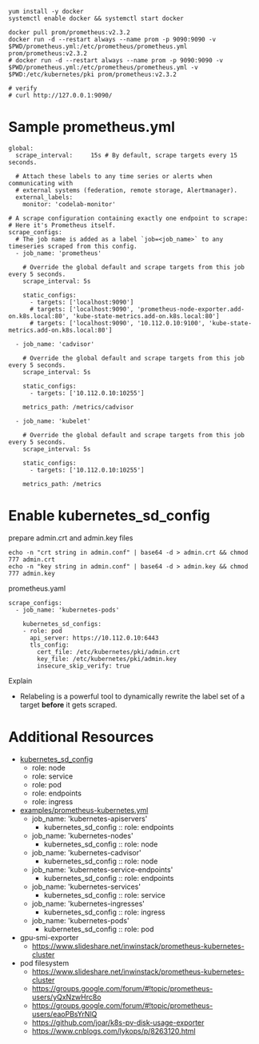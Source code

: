 ```
yum install -y docker
systemctl enable docker && systemctl start docker

docker pull prom/prometheus:v2.3.2
docker run -d --restart always --name prom -p 9090:9090 -v $PWD/prometheus.yml:/etc/prometheus/prometheus.yml prom/prometheus:v2.3.2
# docker run -d --restart always --name prom -p 9090:9090 -v $PWD/prometheus.yml:/etc/prometheus/prometheus.yml -v $PWD:/etc/kubernetes/pki prom/prometheus:v2.3.2

# verify
# curl http://127.0.0.1:9090/
```

# Sample prometheus.yml

```
global:
  scrape_interval:     15s # By default, scrape targets every 15 seconds.

  # Attach these labels to any time series or alerts when communicating with
  # external systems (federation, remote storage, Alertmanager).
  external_labels:
    monitor: 'codelab-monitor'

# A scrape configuration containing exactly one endpoint to scrape:
# Here it's Prometheus itself.
scrape_configs:
  # The job name is added as a label `job=<job_name>` to any timeseries scraped from this config.
  - job_name: 'prometheus'

    # Override the global default and scrape targets from this job every 5 seconds.
    scrape_interval: 5s

    static_configs:
      - targets: ['localhost:9090']
      # targets: ['localhost:9090', 'prometheus-node-exporter.add-on.k8s.local:80', 'kube-state-metrics.add-on.k8s.local:80']
      # targets: ['localhost:9090', '10.112.0.10:9100', 'kube-state-metrics.add-on.k8s.local:80']

  - job_name: 'cadvisor'

    # Override the global default and scrape targets from this job every 5 seconds.
    scrape_interval: 5s

    static_configs:
      - targets: ['10.112.0.10:10255']

    metrics_path: /metrics/cadvisor

  - job_name: 'kubelet'

    # Override the global default and scrape targets from this job every 5 seconds.
    scrape_interval: 5s

    static_configs:
      - targets: ['10.112.0.10:10255']

    metrics_path: /metrics
```

# Enable kubernetes_sd_config

prepare admin.crt and admin.key files

```
echo -n "crt string in admin.conf" | base64 -d > admin.crt && chmod 777 admin.crt
echo -n "key string in admin.conf" | base64 -d > admin.key && chmod 777 admin.key
```

prometheus.yaml

```
scrape_configs:
  - job_name: 'kubernetes-pods'

    kubernetes_sd_configs:
    - role: pod
      api_server: https://10.112.0.10:6443
      tls_config:
        cert_file: /etc/kubernetes/pki/admin.crt
        key_file: /etc/kubernetes/pki/admin.key
        insecure_skip_verify: true
```

Explain

* Relabeling is a powerful tool to dynamically rewrite the label set of a target **before** it gets scraped.

# Additional Resources

* [kubernetes_sd_config](https://prometheus.io/docs/prometheus/latest/configuration/configuration/#%3Ckubernetes_sd_config%3E)
  * role: node
  * role: service
  * role: pod
  * role: endpoints
  * role: ingress
* [examples/prometheus-kubernetes.yml](https://github.com/prometheus/prometheus/blob/master/documentation/examples/prometheus-kubernetes.yml)
  * job_name: 'kubernetes-apiservers'
      * kubernetes_sd_config :: role: endpoints
  * job_name: 'kubernetes-nodes'
      * kubernetes_sd_config :: role: node
  * job_name: 'kubernetes-cadvisor'
      * kubernetes_sd_config :: role: node
  * job_name: 'kubernetes-service-endpoints'
      * kubernetes_sd_config :: role: endpoints
  * job_name: 'kubernetes-services'
      * kubernetes_sd_config :: role: service
  * job_name: 'kubernetes-ingresses'
      * kubernetes_sd_config :: role: ingress
  * job_name: 'kubernetes-pods'
      * kubernetes_sd_config :: role: pod
* gpu-smi-exporter
  * https://www.slideshare.net/inwinstack/prometheus-kubernetes-cluster
* pod filesystem
  * https://www.slideshare.net/inwinstack/prometheus-kubernetes-cluster
  * https://groups.google.com/forum/#!topic/prometheus-users/yQxNzwHrc8o
  * https://groups.google.com/forum/#!topic/prometheus-users/eaoPBsYrNlQ
  * https://github.com/joar/k8s-pv-disk-usage-exporter
  * https://www.cnblogs.com/lykops/p/8263120.html
